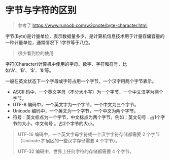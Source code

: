 # 字节与字符的区别

> 参考了 <https://www.runoob.com/w3cnote/byte-character.html>

字节(Byte)是计量单位，表示数据量多少，是计算机信息技术用于计量存储容量的一种计量单位，通常情况下 1字节等于八位。

> 很少看到位的使用

字符(Character)计算机中使用的字母、数字、字符和符号，比如'A'、'B'、'$'、'&'等。

一般在英文状态下一个字母或字符占用一个字节，一个汉字用两个字节表示。

-   ASCII 码中，一个英文字母（不分大小写）为一个字节，一个中文汉字为两个字节。
-   UTF-8 编码中，一个英文字为一个字节，一个中文为三个字节。
-   Unicode 编码中，一个英文为一个字节，一个中文为两个字节。
-   符号：英文标点为一个字节，中文标点为两个字节。例如：英文句号 . 占1个字节的大小，中文句号 。占2个字节的大小。

> UTF-16 编码中，一个英文字母字符或一个汉字字符存储都需要 2 个字节（Unicode 扩展区的一些汉字存储需要 4 个字节）。
> 
> UTF-32 编码中，世界上任何字符的存储都需要 4 个字节。